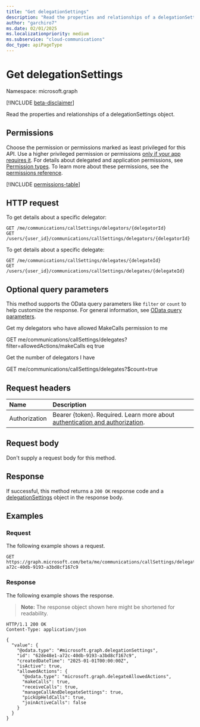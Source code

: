 ```yaml
---
title: "Get delegationSettings"
description: "Read the properties and relationships of a delegationSettings object."
author: "garchiro7"
ms.date: 02/01/2025
ms.localizationpriority: medium
ms.subservice: "cloud-communications"
doc_type: apiPageType
---
```


# Get delegationSettings

Namespace: microsoft.graph

[!INCLUDE [beta-disclaimer](../../includes/beta-disclaimer.md)]

Read the properties and relationships of a delegationSettings object.

## Permissions

Choose the permission or permissions marked as least privileged for this API. Use a higher privileged permission or permissions [only if your app requires it](/graph/permissions-overview#best-practices-for-using-microsoft-graph-permissions). For details about delegated and application permissions, see [Permission types](/graph/permissions-overview#permission-types). To learn more about these permissions, see the [permissions reference](/graph/permissions-reference).

<!-- {
  "blockType": "permissions",
  "name": "delegationsettings-get-permissions"
}
-->
[!INCLUDE [permissions-table](../includes/permissions/delegationsettings-get-permissions.md)]

## HTTP request

To get details about a specific delegator:

<!-- {
  "blockType": "ignored"
}
-->
``` http
GET /me/communications/callSettings/delegators/{delegatorId}
GET /users/{user_id}/communications/callSettings/delegators/{delegatorId}
```

To get details about a specific delegate:
<!-- {
  "blockType": "ignored"
}
-->
``` http
GET /me/communications/callSettings/delegates/{delegateId}
GET /users/{user_id}/communications/callSettings/delegates/{delegateId}
```

## Optional query parameters

This method supports the OData query parameters like `filter` or `count` to help  customize the response. For general information, see [OData query parameters](/graph/query-parameters).

Get my delegators who have allowed MakeCalls permission to me 

GET me/communications/callSettings/delegates?filter=allowedActions/makeCalls eq true 

Get the number of delegators I have 

GET me/communications/callSettings/delegates?$count=true 



## Request headers

|Name|Description|
|:---|:---|
|Authorization|Bearer {token}. Required. Learn more about [authentication and authorization](/graph/auth/auth-concepts).|

## Request body

Don't supply a request body for this method.

## Response

If successful, this method returns a `200 OK` response code and a [delegationSettings](../resources/delegationsettings.md) object in the response body.

## Examples

### Request

The following example shows a request.
<!-- {
  "blockType": "request",
  "name": "get_delegationsettings"
}
-->
``` http
GET https://graph.microsoft.com/beta/me/communications/callSettings/delegates/62de48e1-a72c-40db-9193-a3bd8cf167c9
```

### Response

The following example shows the response.
>**Note:** The response object shown here might be shortened for readability.
<!-- {
  "blockType": "response",
  "truncated": true,
  "@odata.type": "microsoft.graph.delegationSettings"
}
-->
``` http
HTTP/1.1 200 OK
Content-Type: application/json

{
  "value": {
    "@odata.type": "#microsoft.graph.delegationSettings",
    "id": "62de48e1-a72c-40db-9193-a3bd8cf167c9",
    "createdDateTime": "2025-01-01T00:00:00Z",
    "isActive": true,
    "allowedActions": {
      "@odata.type": "microsoft.graph.delegateAllowedActions",
      "makeCalls": true, 
      "receiveCalls": true, 
      "manageCallAndDelegateSettings": true, 
      "pickUpHeldCalls": true, 
      "joinActiveCalls": false 
    }
  }
}
```

